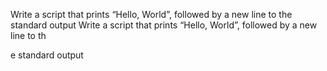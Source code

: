 Write a script that prints “Hello, World”, followed by a new line to the standard output
Write a script that prints “Hello, World”, followed by a new line to th

e standard output
